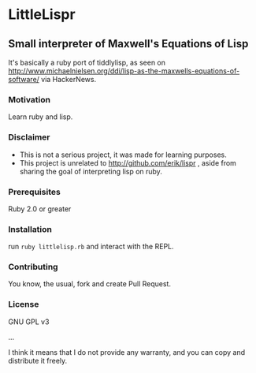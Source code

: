 # LittleLispr
## Small interpreter of Maxwell's Equations of Lisp
It's basically a ruby port of tiddlylisp, as seen on http://www.michaelnielsen.org/ddi/lisp-as-the-maxwells-equations-of-software/ via HackerNews.

### Motivation
Learn ruby and lisp.

### Disclaimer
- This is not a serious project, it was made for learning purposes.
- This project is unrelated to http://github.com/erik/lispr , aside from sharing the goal of interpreting lisp on ruby.

### Prerequisites
Ruby 2.0 or greater

### Installation
run `ruby littlelisp.rb` and interact with the REPL.

### Contributing
You know, the usual, fork and create Pull Request.

### License
GNU GPL v3

...

I think it means that I do not provide any warranty, and you can copy and distribute it freely.
